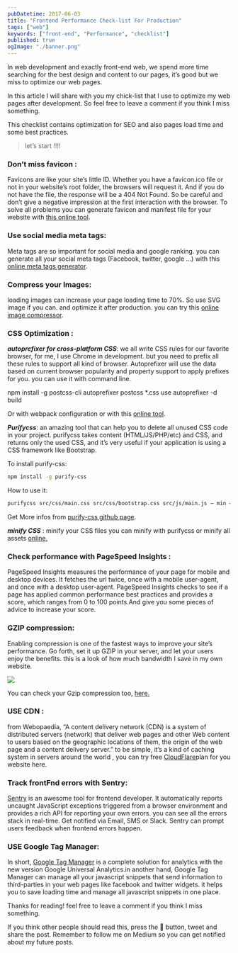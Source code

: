 ```yaml
---
pubDatetime: 2017-06-03
title: "Frontend Performance Check-list For Production"
tags: ["web"]
keywords: ["front-end", "Performance", "checklist"]
published: true
ogImage: "./banner.png"
---
```


In web development and exactly front-end web, we spend more time searching for the best design and content to our pages, it’s good but we miss to optimize our web pages.

In this article I will share with you my chick-list that I use to optimize my web pages after development. So feel free to leave a comment if you think I miss something.

This checklist contains optimization for SEO and also pages load time and some best practices.

> let’s start !!!!

### Don’t miss favicon :

Favicons are like your site’s little ID. Whether you have a favicon.ico file or not in your website’s root folder, the browsers will request it. And if you do not have the file, the response will be a 404 Not Found. So be careful and don’t give a negative impression at the first interaction with the browser. To solve all problems you can generate favicon and manifest file for your website with [this online tool](http://realfavicongenerator.net/).

### Use social media meta tags:

Meta tags are so important for social media and google ranking. you can generate all your social meta tags (Facebook, twitter, google …) with this [online meta tags generator](https://megatags.co/).

### Compress your Images:

loading images can increase your page loading time to 70%. So use SVG image if you can. and optimize it after production. you can try this [online image compressor](http://compresspng.com/).

### CSS Optimization :

**_autoprefixer for cross-platform CSS_**: we all write CSS rules for our favorite browser, for me, I use Chrome in development. but you need to prefix all these rules to support all kind of browser. Autoprefixer will use the data based on current browser popularity and property support to apply prefixes for you. you can use it with command line.

npm install -g postcss-cli autoprefixer
postcss \*.css use autoprefixer -d build

Or with webpack configuration or with this [online tool](https://autoprefixer.github.io/).

**_Purifycss_**: an amazing tool that can help you to delete all unused CSS code in your project. purifycss takes content (HTML/JS/PHP/etc) and CSS, and returns only the used CSS, and it’s very useful if your application is using a CSS framework like Bootstrap.

To install purify-css:

```sh
npm install -g purify-css
```

How to use it:

```sh
purifycss src/css/main.css src/css/bootstrap.css src/js/main.js — min — info — out src/dist/index.css
```

Get More infos from [purify-css github page](https://github.com/purifycss/purifycss).

**_minify CSS_** : minify your CSS files you can minify with purifycss or minify all assets [online](http://csscompressor.com/)[.](http://csscompressor.com/)

### Check performance with PageSpeed Insights :

PageSpeed Insights measures the performance of your page for mobile and desktop devices. It fetches the url twice, once with a mobile user-agent, and once with a desktop user-agent. PageSpeed Insights checks to see if a page has applied common performance best practices and provides a score, which ranges from 0 to 100 points.And give you some pieces of advice to increase your score.

### GZIP compression:

Enabling compression is one of the fastest ways to improve your site’s performance. Go forth, set it up GZIP in your server, and let your users enjoy the benefits. this is a look of how much bandwidth I save in my own website.

![](https://cdn-images-1.medium.com/max/800/0*Eau58XENFKoZ1F8a.)

You can check your Gzip compression too, [here](https://checkgzipcompression.com/)[.](https://checkgzipcompression.com./)

### USE CDN :

from Webopaedia, “A content delivery network (CDN) is a system of distributed servers (network) that deliver web pages and other Web content to users based on the geographic locations of them, the origin of the web page and a content delivery server.” to be simple, it’s a kind of caching system in servers around the world , you can try free [CloudFlare](https://www.cloudflare.com/)plan for you website here.

### Track frontFnd errors with Sentry:

[Sentry](https://sentry.io/) is an awesome tool for frontend developer. It automatically reports uncaught JavaScript exceptions triggered from a browser environment and provides a rich API for reporting your own errors. you can see all the errors stack in real-time. Get notified via Email, SMS or Slack. Sentry can prompt users feedback when frontend errors happen.

### USE Google Tag Manager:

In short, [Google Tag Manager](https://www.google.com/analytics/tag-manager/) is a complete solution for analytics with the new version Google Universal Analytics.in another hand, Google Tag Manager can manage all your javascript snippets that send information to third-parties in your web pages like facebook and twitter widgets. it helps you to save loading time and manage all javascript snippets in one place.

Thanks for reading! feel free to leave a comment if you think I miss something.

If you think other people should read this, press the 💚 button, tweet and share the post. Remember to follow me on Medium so you can get notified about my future posts.
